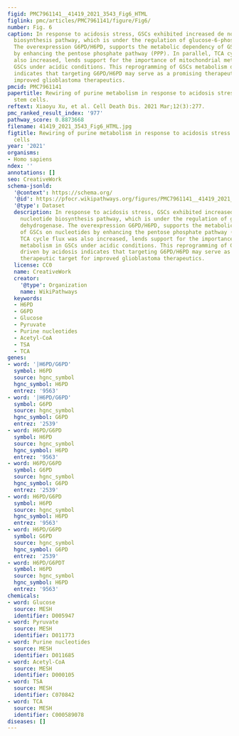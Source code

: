 ```yaml
---
figid: PMC7961141__41419_2021_3543_Fig6_HTML
figlink: pmc/articles/PMC7961141/figure/Fig6/
number: Fig. 6
caption: In response to acidosis stress, GSCs exhibited increased de novo purine nucleotide
  biosynthesis pathway, which is under the regulation of glucose-6-phosphate dehydrogenase.
  The overexpression G6PD/H6PD, supports the metabolic dependency of GSCs on nucleotides
  by enhancing the pentose phosphate pathway (PPP). In parallel, TCA cycle flux was
  also increased, lends support for the importance of mitochondrial metabolism in
  GSCs under acidic conditions. This reprogramming of GSCs metabolism driven by acidosis
  indicates that targeting G6PD/H6PD may serve as a promising therapeutic target for
  improved glioblastoma therapeutics.
pmcid: PMC7961141
papertitle: Rewiring of purine metabolism in response to acidosis stress in glioma
  stem cells.
reftext: Xiaoyu Xu, et al. Cell Death Dis. 2021 Mar;12(3):277.
pmc_ranked_result_index: '977'
pathway_score: 0.8873668
filename: 41419_2021_3543_Fig6_HTML.jpg
figtitle: Rewiring of purine metabolism in response to acidosis stress in glioma stem
  cells
year: '2021'
organisms:
- Homo sapiens
ndex: ''
annotations: []
seo: CreativeWork
schema-jsonld:
  '@context': https://schema.org/
  '@id': https://pfocr.wikipathways.org/figures/PMC7961141__41419_2021_3543_Fig6_HTML.html
  '@type': Dataset
  description: In response to acidosis stress, GSCs exhibited increased de novo purine
    nucleotide biosynthesis pathway, which is under the regulation of glucose-6-phosphate
    dehydrogenase. The overexpression G6PD/H6PD, supports the metabolic dependency
    of GSCs on nucleotides by enhancing the pentose phosphate pathway (PPP). In parallel,
    TCA cycle flux was also increased, lends support for the importance of mitochondrial
    metabolism in GSCs under acidic conditions. This reprogramming of GSCs metabolism
    driven by acidosis indicates that targeting G6PD/H6PD may serve as a promising
    therapeutic target for improved glioblastoma therapeutics.
  license: CC0
  name: CreativeWork
  creator:
    '@type': Organization
    name: WikiPathways
  keywords:
  - H6PD
  - G6PD
  - Glucose
  - Pyruvate
  - Purine nucleotides
  - Acetyl-CoA
  - TSA
  - TCA
genes:
- word: '|H6PD/G6PD'
  symbol: H6PD
  source: hgnc_symbol
  hgnc_symbol: H6PD
  entrez: '9563'
- word: '|H6PD/G6PD'
  symbol: G6PD
  source: hgnc_symbol
  hgnc_symbol: G6PD
  entrez: '2539'
- word: H6PD/G6PD
  symbol: H6PD
  source: hgnc_symbol
  hgnc_symbol: H6PD
  entrez: '9563'
- word: H6PD/G6PD
  symbol: G6PD
  source: hgnc_symbol
  hgnc_symbol: G6PD
  entrez: '2539'
- word: H6PD/G6PD
  symbol: H6PD
  source: hgnc_symbol
  hgnc_symbol: H6PD
  entrez: '9563'
- word: H6PD/G6PD
  symbol: G6PD
  source: hgnc_symbol
  hgnc_symbol: G6PD
  entrez: '2539'
- word: H6PD/G6PDT
  symbol: H6PD
  source: hgnc_symbol
  hgnc_symbol: H6PD
  entrez: '9563'
chemicals:
- word: Glucose
  source: MESH
  identifier: D005947
- word: Pyruvate
  source: MESH
  identifier: D011773
- word: Purine nucleotides
  source: MESH
  identifier: D011685
- word: Acetyl-CoA
  source: MESH
  identifier: D000105
- word: TSA
  source: MESH
  identifier: C070842
- word: TCA
  source: MESH
  identifier: C000589078
diseases: []
---
```

